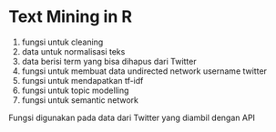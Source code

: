 # Text Mining in R
1. fungsi untuk cleaning
2. data untuk normalisasi teks
3. data berisi term yang bisa dihapus dari Twitter
4. fungsi untuk membuat data undirected network username twitter
5. fungsi untuk mendapatkan tf-idf
6. fungsi untuk topic modelling
7. fungsi untuk semantic network

Fungsi digunakan pada data dari Twitter yang diambil dengan API